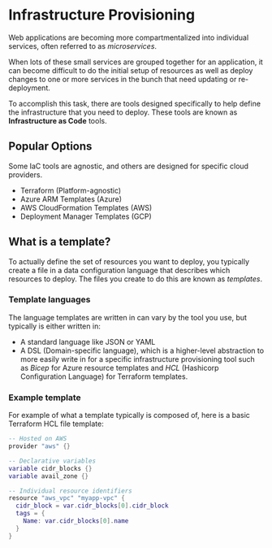 # Infrastructure Provisioning

Web applications are becoming more compartmentalized into individual services, often referred to as _microservices_. 

When lots of these small services are grouped together for an application, it can become difficult to do the initial setup of resources as well as deploy changes to one or more services in the bunch that need updating or re-deployment.

To accomplish this task, there are tools designed specifically to help define the infrastructure that you need to deploy. These tools are known as **Infrastructure as Code** tools.

## Popular Options

Some IaC tools are agnostic, and others are designed for specific cloud providers.

- Terraform (Platform-agnostic)
- Azure ARM Templates (Azure)
- AWS CloudFormation Templates (AWS)
- Deployment Manager Templates (GCP)

## What is a template?

To actually define the set of resources you want to deploy, you typically create a file in a data configuration language that describes which resources to deploy. The files you create to do this are known as _templates_.

### Template languages

The language templates are written in can vary by the tool you use, but typically is either written in:
- A standard language like JSON or YAML
- A DSL (Domain-specific language), which is a higher-level abstraction to more easily write in for a specific infrastructure provisioning tool such as _Bicep_ for Azure resource templates and _HCL_ (Hashicorp Configuration Language) for Terraform templates.

### Example template

For example of what a template typically is composed of, here is a basic Terraform HCL file template:

<!-- The below code is not actually in lua, but just gives reasonably close syntax highlighting to .tf files as well as comments. -->

```lua
-- Hosted on AWS
provider "aws" {}

-- Declarative variables
variable cidr_blocks {}
variable avail_zone {}

-- Individual resource identifiers
resource "aws_vpc" "myapp-vpc" {
  cidr_block = var.cidr_blocks[0].cidr_block
  tags = {
    Name: var.cidr_blocks[0].name
  }
}
```
